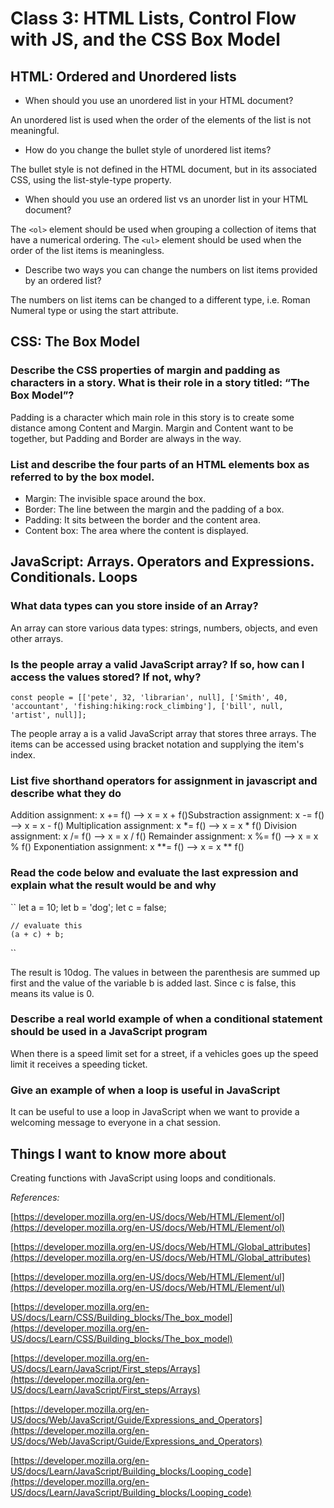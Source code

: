 # Class 3: HTML Lists, Control Flow with JS, and the CSS Box Model

## HTML: Ordered and Unordered lists

* When should you use an unordered list in your HTML document?

An unordered list is used when the order of the elements of the list is not meaningful.

* How do you change the bullet style of unordered list items?

The bullet style is not defined in the HTML document, but in its associated CSS, using the list-style-type property.

* When should you use an ordered list vs an unorder list in your HTML document?

The `<ol>` element should be used when grouping a collection of items that have a numerical ordering. The `<ul>` element should be used when the order of the list items is meaningless.

* Describe two ways you can change the numbers on list items provided by an ordered list?

The numbers on list items can be changed to a different type, i.e. Roman Numeral type or using the start attribute.

## CSS: The Box Model

### Describe the CSS properties of margin and padding as characters in a story. What is their role in a story titled: “The Box Model”?

Padding is a character which main role in this story is to create some distance among Content and Margin. Margin and Content want to be together, but Padding and Border are always in the way.

### List and describe the four parts of an HTML elements box as referred to by the box model.

* Margin: The invisible space around the box.
* Border: The line between the margin and the padding of a box.
* Padding: It sits between the border and the content area.
* Content box: The area where the content is displayed.

## JavaScript: Arrays. Operators and Expressions. Conditionals. Loops

### What data types can you store inside of an Array?

An array can store various data types: strings, numbers, objects, and even other arrays.

### Is the people array a valid JavaScript array? If so, how can I access the values stored? If not, why?

``
    const people = [['pete', 32, 'librarian', null], ['Smith', 40, 'accountant', 'fishing:hiking:rock_climbing'], ['bill', null, 'artist', null]];
``

The people array a is a valid JavaScript array that stores three arrays. The items can be accessed using bracket notation and supplying the item's index.

### List five shorthand operators for assignment in javascript and describe what they do

Addition assignment: x += f() --> x = x + f()Substraction assignment: x -= f() --> x = x - f()
Multiplication assignment: x *= f() --> x = x * f()
Division assignment: x /= f() --> x = x / f()
Remainder assignment: x %= f() --> x = x % f()
Exponentiation assignment: x **= f() --> x = x ** f()


### Read the code below and evaluate the last expression and explain what the result would be and why

``
    let a = 10;
    let b = 'dog';
    let c = false;

    // evaluate this
    (a + c) + b;
``

The result is 10dog. The values in between the parenthesis are summed up first and the value of the variable b is added last. Since c is false, this means its value is 0.

### Describe a real world example of when a conditional statement should be used in a JavaScript program

When there is a speed limit set for a street, if a vehicles goes up the speed limit it receives a speeding ticket.

### Give an example of when a loop is useful in JavaScript

It can be useful to use a loop in JavaScript when we want to provide a welcoming message to everyone in a chat session.

## Things I want to know more about

Creating functions with JavaScript using loops and conditionals.

*References:*

[https://developer.mozilla.org/en-US/docs/Web/HTML/Element/ol](https://developer.mozilla.org/en-US/docs/Web/HTML/Element/ol)

[https://developer.mozilla.org/en-US/docs/Web/HTML/Global_attributes](https://developer.mozilla.org/en-US/docs/Web/HTML/Global_attributes)

[https://developer.mozilla.org/en-US/docs/Web/HTML/Element/ul](https://developer.mozilla.org/en-US/docs/Web/HTML/Element/ul)

[https://developer.mozilla.org/en-US/docs/Learn/CSS/Building_blocks/The_box_model](https://developer.mozilla.org/en-US/docs/Learn/CSS/Building_blocks/The_box_model)

[https://developer.mozilla.org/en-US/docs/Learn/JavaScript/First_steps/Arrays](https://developer.mozilla.org/en-US/docs/Learn/JavaScript/First_steps/Arrays)

[https://developer.mozilla.org/en-US/docs/Web/JavaScript/Guide/Expressions_and_Operators](https://developer.mozilla.org/en-US/docs/Web/JavaScript/Guide/Expressions_and_Operators)

[https://developer.mozilla.org/en-US/docs/Learn/JavaScript/Building_blocks/Looping_code](https://developer.mozilla.org/en-US/docs/Learn/JavaScript/Building_blocks/Looping_code)
